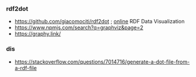 ### rdf2dot
- https://github.com/giacomociti/rdf2dot ; [online](https://giacomociti.github.io/rdf2dot/) RDF Data Visualization
- https://www.npmjs.com/search?q=graphviz&page=2
- https://graphy.link/
### dis
- https://stackoverflow.com/questions/7014716/generate-a-dot-file-from-a-rdf-file
